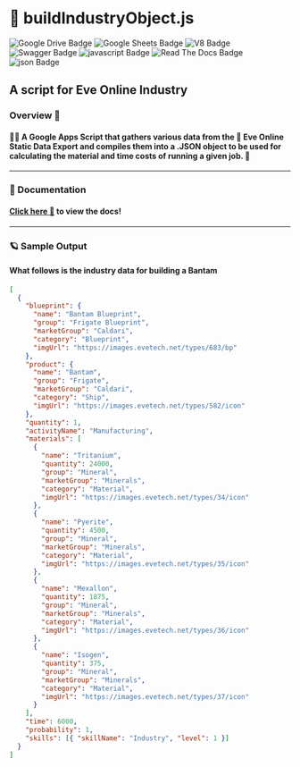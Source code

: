 
# 🎇 buildIndustryObject.js

![Google Drive Badge](https://img.shields.io/badge/%20-Google%20Drive-%20?style=for-the-badge&color=purple&label=%20&logo=googledrive&logoColor=white&logowidth=60)
![Google Sheets Badge](https://img.shields.io/badge/%20-Google%20Sheets-%20?style=for-the-badge&color=purple&label=%20&logo=googlesheets&logoColor=white&logowidth=60)
![V8 Badge](https://img.shields.io/badge/%20-V8-%20?style=for-the-badge&color=purple&label=%20&logo=v8&logoColor=white&logowidth=60)
![Swagger Badge](https://img.shields.io/badge/%20-Swagger-%20?style=for-the-badge&color=purple&label=%20&logo=swagger&logoColor=white&logowidth=60)
![javascript Badge](https://img.shields.io/badge/%20-javascript-%20?style=for-the-badge&color=purple&label=%20&logo=javascript&logoColor=white&logowidth=60)
![Read The Docs Badge](https://img.shields.io/badge/%20-Read%20The%20Docs-%20?style=for-the-badge&color=purple&label=%20&logo=readthedocs&logoColor=white&logowidth=60)
![json Badge](https://img.shields.io/badge/%20-json-%20?style=for-the-badge&color=purple&label=%20&logo=json&logoColor=white&logowidth=60)

## A script for Eve Online Industry

### Overview 👀

#### 👨‍🚀 A Google Apps Script that gathers various data from the 🌌 Eve Online Static Data Export and compiles them into a .JSON object to be used for calculating the material and time costs of running a given job. 🚀

---

### 📄 Documentation 

#### [Click here 🔗](https://phobiacide.github.io/buildIndustryObject/) to view the docs!

---

### 🪐 Sample Output 

#### What follows is the industry data for building a Bantam

```json
[
  {
    "blueprint": {
      "name": "Bantam Blueprint",
      "group": "Frigate Blueprint",
      "marketGroup": "Caldari",
      "category": "Blueprint",
      "imgUrl": "https://images.evetech.net/types/683/bp"
    },
    "product": {
      "name": "Bantam",
      "group": "Frigate",
      "marketGroup": "Caldari",
      "category": "Ship",
      "imgUrl": "https://images.evetech.net/types/582/icon"
    },
    "quantity": 1,
    "activityName": "Manufacturing",
    "materials": [
      {
        "name": "Tritanium",
        "quantity": 24000,
        "group": "Mineral",
        "marketGroup": "Minerals",
        "category": "Material",
        "imgUrl": "https://images.evetech.net/types/34/icon"
      },
      {
        "name": "Pyerite",
        "quantity": 4500,
        "group": "Mineral",
        "marketGroup": "Minerals",
        "category": "Material",
        "imgUrl": "https://images.evetech.net/types/35/icon"
      },
      {
        "name": "Mexallon",
        "quantity": 1875,
        "group": "Mineral",
        "marketGroup": "Minerals",
        "category": "Material",
        "imgUrl": "https://images.evetech.net/types/36/icon"
      },
      {
        "name": "Isogen",
        "quantity": 375,
        "group": "Mineral",
        "marketGroup": "Minerals",
        "category": "Material",
        "imgUrl": "https://images.evetech.net/types/37/icon"
      }
    ],
    "time": 6000,
    "probability": 1,
    "skills": [{ "skillName": "Industry", "level": 1 }]
  }
]
```
